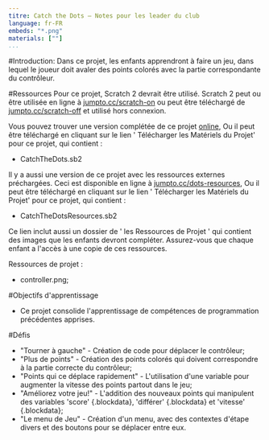 ```yaml
---
titre: Catch the Dots — Notes pour les leader du club
language: fr-FR
embeds: "*.png"
materials: [""]
...
```


#Introduction:
Dans ce projet, les enfants apprendront à faire un jeu, dans lequel le joueur doit avaler des points colorés avec la partie correspondante du contrôleur.

#Ressources
Pour ce projet, Scratch 2 devrait être utilisé. Scratch 2 peut ou être utilisée en ligne à [jumpto.cc/scratch-on](http://jumpto.cc/scratch-on) ou peut être téléchargé de [jumpto.cc/scratch-off](http://jumpto.cc/scratch-off) et utilisé hors connexion.

Vous pouvez trouver une version complétée de ce projet <a href="http://scratch.mit.edu/projects/44942820/#editor">online</a>, Ou il peut être téléchargé en cliquant sur le lien ' Télécharger les Matériels du Projet' pour ce projet, qui contient :

+ CatchTheDots.sb2

Il y a aussi une version de ce projet avec les ressources externes préchargées. Ceci est disponible en ligne à [jumpto.cc/dots-resources](http://jumpto.cc/dots-resources), Ou il peut être téléchargé en cliquant sur le lien ' Télécharger les Matériels du Projet' pour ce projet, qui contient :

+ CatchTheDotsResources.sb2 

Ce lien inclut aussi un dossier de ' les Ressources de Projet ' qui contient des images que les enfants devront compléter. Assurez-vous que chaque enfant a l'accès à une copie de ces ressources.

Ressources de projet :
+ controller.png;

#Objectifs d'apprentissage
+ Ce projet consolide l'apprentissage de compétences de programmation précédentes apprises.

#Défis
+ "Tourner à gauche" - Création de code pour déplacer le contrôleur;
+ "Plus de points" - Création des points colorés qui doivent correspondre à la partie correcte du contrôleur;
+ "Points qui ce déplace rapidement" - L'utilisation d'une variable pour augmenter la vitesse des points partout dans le jeu;
+ "Améliorez votre jeu!" - L'addition des nouveaux points qui manipulent des variables 'score' {.blockdata}, 'différer' {.blockdata} et 'vitesse' {.blockdata};
+ "Le menu de Jeu" - Création d'un menu, avec des contextes d'étape divers et des boutons pour se déplacer entre eux.